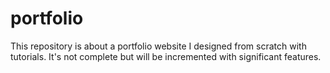 # portfolio
This repository is about a portfolio website I designed from scratch with tutorials.
It's not complete but will be incremented with significant features.
